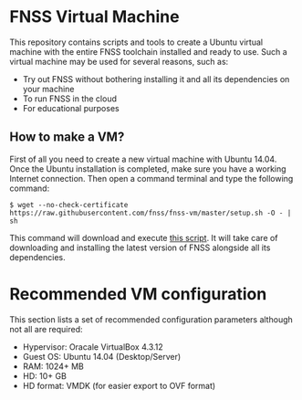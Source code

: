 # FNSS Virtual Machine

This repository contains scripts and tools to create a Ubuntu virtual machine with the entire FNSS toolchain installed and ready to use.
Such a virtual machine may be used for several reasons, such as:

 * Try out FNSS without bothering installing it and all its dependencies on your machine
 * To run FNSS in the cloud
 * For educational purposes

## How to make a VM?
First of all you need to create a new virtual machine with Ubuntu 14.04. 
Once the Ubuntu installation is completed, make sure you have a working Internet connection.
Then open a command terminal and type the following command:

    $ wget --no-check-certificate https://raw.githubusercontent.com/fnss/fnss-vm/master/setup.sh -O - | sh

This command will download and execute [this script](https://github.com/fnss/fnss-vm/blob/master/setup.sh).
It will take care of downloading and installing the latest version of FNSS alongside all its dependencies.

# Recommended VM configuration
This section lists a set of recommended configuration parameters although not all are required:
 * Hypervisor: Oracale VirtualBox 4.3.12
 * Guest OS: Ubuntu 14.04 (Desktop/Server)
 * RAM: 1024+ MB
 * HD: 10+ GB
 * HD format: VMDK (for easier export to OVF format)